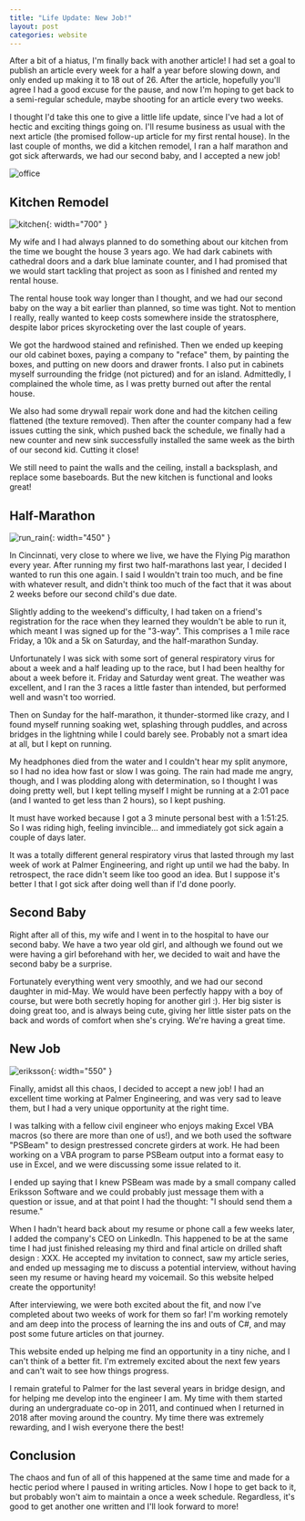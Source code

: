 ```yaml
---
title: "Life Update: New Job!"
layout: post
categories: website
---
```


After a bit of a hiatus, I'm finally back with another article! I had set a goal to publish an article every week for a half a year before slowing down, and only ended up making it to 18 out of 26. After the article, hopefully you'll agree I had a good excuse for the pause, and now I'm hoping to get back to a semi-regular schedule, maybe shooting for an article every two weeks. 

I thought I'd take this one to give a little life update, since I've had a lot of hectic and exciting things going on. I'll resume business as usual with the next article (the promised follow-up article for my first rental house). In the last couple of months, we did a kitchen remodel, I ran a half marathon and got sick afterwards, we had our second baby, and I accepted a new job!



![office](/testpreviewsite/assets/general_office.jpg)

## Kitchen Remodel
![kitchen](/testpreviewsite/assets/kitchen_remodel.jpg){: width="700" }

My wife and I had always planned to do something about our kitchen from the time we bought the house 3 years ago. We had dark cabinets with cathedral doors and a dark blue laminate counter, and I had promised that we would start tackling that project as soon as I finished and rented my rental house. 

The rental house took way longer than I thought, and we had our second baby on the way a bit earlier than planned, so time was tight. Not to mention I really, really wanted to keep costs somewhere inside the stratosphere, despite labor prices skyrocketing over the last couple of years.

We got the hardwood stained and refinished. Then we ended up keeping our old cabinet boxes, paying a company to "reface" them, by painting the boxes, and putting on new doors and drawer fronts. I also put in cabinets myself surrounding the fridge (not pictured) and for an island. Admittedly, I complained the whole time, as I was pretty burned out after the rental house.

We also had some drywall repair work done and had the kitchen ceiling flattened (the texture removed). Then after the counter company had a few issues cutting the sink, which pushed back the schedule, we finally had a new counter and new sink successfully installed the same week as the birth of our second kid. Cutting it close!

We still need to paint the walls and the ceiling, install a backsplash, and replace some baseboards. But the new kitchen is functional and looks great! 

## Half-Marathon
![run_rain](/testpreviewsite/assets/flying_pig_rain.jpg){: width="450" }

In Cincinnati, very close to where we live, we have the Flying Pig marathon every year. After running my first two half-marathons last year, I decided I wanted to run this one again. I said I wouldn't train too much, and be fine with whatever result, and didn't think too much of the fact that it was about 2 weeks before our second child's due date.

Slightly adding to the weekend's difficulty, I had taken on a friend's registration for the race when they learned they wouldn't be able to run it, which meant I was signed up for the "3-way". This comprises a 1 mile race Friday, a 10k and a 5k on Saturday, and the half-marathon Sunday.

Unfortunately I was sick with some sort of general respiratory virus for about a week and a half leading up to the race, but I had been healthy for about a week before it. Friday and Saturday went great. The weather was excellent, and I ran the 3 races a little faster than intended, but performed well and wasn't too worried.

Then on Sunday for the half-marathon, it thunder-stormed like crazy, and I found myself running soaking wet, splashing through puddles, and across bridges in the lightning while I could barely see. Probably not a smart idea at all, but I kept on running. 

My headphones died from the water and I couldn't hear my split anymore, so I had no idea how fast or slow I was going. The rain had made me angry, though, and I was plodding along with determination, so I thought I was doing pretty well, but I kept telling myself I might be running at a 2:01 pace (and I wanted to get less than 2 hours), so I kept pushing.

It must have worked because I got a 3 minute personal best with a 1:51:25. So I was riding high, feeling invincible… and immediately got sick again a couple of days later.

It was a totally different general respiratory virus that lasted through my last week of work at Palmer Engineering, and right up until we had the baby. In retrospect, the race didn't seem like too good an idea. But I suppose it's better I that I got sick after doing well than if I'd done poorly. 

## Second Baby
Right after all of this, my wife and I went in to the hospital to have our second baby. We have a two year old girl, and although we found out we were having a girl beforehand with her, we decided to wait and have the second baby be a surprise. 

Fortunately everything went very smoothly, and we had our second daughter in mid-May. We would have been perfectly happy with a boy of course, but were both secretly hoping for another girl :). Her big sister is doing great too, and is always being cute, giving her little sister pats on the back and words of comfort when she's crying. We're having a great time.

## New Job
![eriksson](/testpreviewsite/assets/eriksson_logo.png){: width="550" }

Finally, amidst all this chaos, I decided to accept a new job! I had an excellent time working at Palmer Engineering, and was very sad to leave them, but I had a very unique opportunity at the right time.

I was talking with a fellow civil engineer who enjoys making Excel VBA macros (so there are more than one of us!), and we both used the software "PSBeam" to design prestressed concrete girders at work. He had been working on a VBA program to parse PSBeam output into a format easy to use in Excel, and we were discussing some issue related to it.

I ended up saying that I knew PSBeam was made by a small company called Eriksson Software and we could probably just message them with a question or issue, and at that point I had the thought: "I should send them a resume."

When I hadn't heard back about my resume or phone call a few weeks later, I added the company's CEO on LinkedIn. This happened to be at the same time I had just finished releasing my third and final article on drilled shaft design : XXX. He accepted my invitation to connect, saw my article series, and ended up messaging me to discuss a potential interview, without having seen my resume or having heard my voicemail. So this website helped create the opportunity!

After interviewing, we were both excited about the fit, and now I've completed about two weeks of work for them so far! I'm working remotely and am deep into the process of learning the ins and outs of C#, and may post some future articles on that journey. 

This website ended up helping me find an opportunity in a tiny niche, and I can't think of a better fit. I'm extremely excited about the next few years and can't wait to see how things progress.

I remain grateful to Palmer for the last several years in bridge design, and for helping me develop into the engineer I am. My time with them started during an undergraduate co-op in 2011, and continued when I returned in 2018 after moving around the country. My time there was extremely rewarding, and I wish everyone there the best! 

## Conclusion
The chaos and fun of all of this happened at the same time and made for a hectic period where I paused in writing articles. Now I hope to get back to it, but probably won't aim to maintain a once a week schedule. Regardless, it's good to get another one written and I'll look forward to more!

